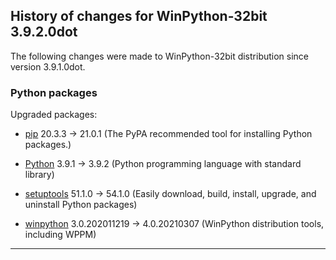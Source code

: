 ﻿## History of changes for WinPython-32bit 3.9.2.0dot

The following changes were made to WinPython-32bit distribution since version 3.9.1.0dot.

### Python packages

Upgraded packages:

  * [pip](https://pypi.org/project/pip) 20.3.3 → 21.0.1 (The PyPA recommended tool for installing Python packages.)
  * [Python](http://www.python.org/) 3.9.1 → 3.9.2 (Python programming language with standard library)
  * [setuptools](https://pypi.org/project/setuptools) 51.1.0 → 54.1.0 (Easily download, build, install, upgrade, and uninstall Python packages)
  * [winpython](http://winpython.github.io/) 3.0.202011219 → 4.0.20210307 (WinPython distribution tools, including WPPM)

* * *
